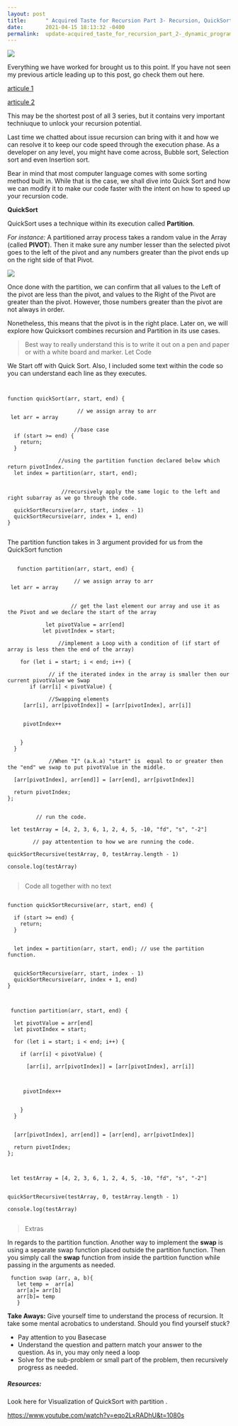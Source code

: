 ```yaml
---
layout: post
title:      " Acquired Taste for Recursion Part 3- Recursion, QuickSort, & Partition"
date:       2021-04-15 18:13:32 -0400
permalink:  update-acquired_taste_for_recursion_part_2-_dynamic_programming
---
```



![](https://files.realpython.com/media/Thinking-Recursively-in-Python_Watermarked.1825397c00ea.jpg)

 Everything we have worked for brought us to this point.  If you have not seen my previous article leading up to this post, go check them out here.
 
 [articule 1](http://techuture.com/acquired_taste_for_recursion)
 
 [articule 2](http://techuture.com/acquired_taste_for_recursion_part_2-_dynamic_programming)

 This may be the shortest post of all 3 series, but it contains very important techniuque to unlock your recursion potential. 

Last time we chatted about  issue recursion can bring with it and how we can resolve it to keep our  code speed through the execution phase. As a developer on any level, you might have come across, Bubble sort, Selection sort and even Insertion sort. 

Bear in mind that most computer language comes with some sorting method built in.  While that is the case, we shall  dive into Quick Sort and how we can modify it to  make our code faster with the intent on how to speed up your recursion code.

 **QuickSort** 
 
 QuickSort uses a technique within its execution called **Partition**. 
 
*For instance:*  A partitioned array process takes a random value in the Array (called **PIVOT**). Then it make sure any number lesser than the selected pivot goes to the left of the pivot and any numbers greater than the pivot ends up on the right side of that Pivot.

![](https://www.codingeek.com/wp-content/uploads/2016/06/word-image-2.png)

 Once done with the partition,  we can confirm that all values to the Left of the pivot  are less than the pivot, and values to the Right of the Pivot are greater than the pivot.  However, those numbers greater than the pivot are not always in order. 
	
Nonetheless, this means that the pivot is in the right place.  Later on, we will explore how  Quicksort combines recursion and Partition in its use cases.


> Best way to really understand this is to write it out on a pen and paper or with a white board and  marker. 
Let Code


We Start off with Quick Sort. Also, I included some text within the code so you can understand each line as they executes.

```


function quickSort(arr, start, end) {

                      // we assign array to arr 
 let arr = array 

                     //base case
  if (start >= end) {
    return;
  }

                //using the partition function declared below which   return pivotIndex. 
  let index = partition(arr, start, end);  


                 //recursively apply the same logic to the left and right subarray as we go through the code.
	
  quickSortRecursive(arr, start, index - 1)
  quickSortRecursive(arr, index + 1, end)
}


```


The partition function takes in 3 argument provided for us from the QuickSort function

```

   function partition(arr, start, end) {

                     // we assign array to arr 
 let arr = array 
 
 
                    // get the last element our array and use it as the Pivot and we declare the start of the array 

            let pivotValue = arr[end]
           let pivotIndex = start;

                //implement a Loop with a condition of (if start of array is less then the end of the array)
            
	for (let i = start; i < end; i++) {

             // if the iterated index in the array is smaller then our current pivotValue we Swap
       if (arr[i] < pivotValue) {

             //Swapping elements
     [arr[i], arr[pivotIndex]] = [arr[pivotIndex], arr[i]]

	 
	 pivotIndex++


    }
  }
 
             //When "I" (a.k.a) "start" is  equal to or greater then the "end" we swap to put pivotValue in the middle.

  [arr[pivotIndex], arr[end]] = [arr[end], arr[pivotIndex]]

  return pivotIndex;
};


         // run the code. 
 
 let testArray = [4, 2, 3, 6, 1, 2, 4, 5, -10, "fd", "s", "-2"]
  
       	// pay attentention to how we are running the code.

quickSortRecursive(testArray, 0, testArray.length - 1)

console.log(testArray)


```


> Code all together with no text

```

function quickSortRecursive(arr, start, end) {

  if (start >= end) {
    return;
  }

	
  let index = partition(arr, start, end); // use the partition function. 


  quickSortRecursive(arr, start, index - 1)
  quickSortRecursive(arr, index + 1, end)
}



 function partition(arr, start, end) {

  let pivotValue = arr[end]
  let pivotIndex = start;

  for (let i = start; i < end; i++) {

    if (arr[i] < pivotValue) {

      [arr[i], arr[pivotIndex]] = [arr[pivotIndex], arr[i]]

	 
	 
	 pivotIndex++


    }
  }


  [arr[pivotIndex], arr[end]] = [arr[end], arr[pivotIndex]]

  return pivotIndex;
};


 
 let testArray = [4, 2, 3, 6, 1, 2, 4, 5, -10, "fd", "s", "-2"]
  

quickSortRecursive(testArray, 0, testArray.length - 1)

console.log(testArray)


```

 >Extras
 
   In regards to the partition function. Another way to implement the **swap** is using a separate swap function placed outside  the partition function. Then you simply call the **swap** function from inside the partition function while passing in the arguments as needed.
	 
```
 function swap (arr, a, b){
   let temp =  arr[a]
   arr[a]= arr[b]
   arr[b]= temp
   }

```


 **Take Aways:**
 Give yourself time to understand the process of recursion. It take some mental acrobatics to understand. Should you find yourself stuck?
 * Pay attention to you Basecase
 * Understand the question and pattern match your answer to the question. As in, you may only need a loop 
 * Solve for the sub-problem or small part of the problem, then recursively progress as needed. 

#####  Resources:

Look here for Visualization  of QuickSort with partition .

https://www.youtube.com/watch?v=eqo2LxRADhU&t=1080s

